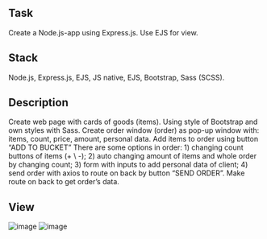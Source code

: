 ## Task
Create a Node.js-app using Express.js. Use EJS for view.

## Stack
Node.js, Express.js, EJS, JS native, EJS, Bootstrap, Sass (SCSS).

## Description
 Create web page with cards of goods (items). Using style of Bootstrap and own styles with Sass.
 Create order window (order) as pop-up window with: items, count, price, amount, personal data.
 Add items to order using button “ADD TO BUCKET”
 There are some options in order:
    1) changing count buttons of items (+ \ -);
    2) auto changing amount of items and whole order by changing count;
    3) form with inputs to add personal data of client;
    4) send order with axios to route on back by button “SEND ORDER”.
 Make route on back to get order’s data.

## View
![image](https://user-images.githubusercontent.com/46706194/146979811-4947fb52-f994-41a8-9185-0e9270e5970a.png)
![image](https://user-images.githubusercontent.com/46706194/146979819-9cdd89d0-a778-4a78-b3c4-f432c282b96e.png)
